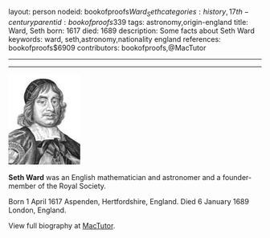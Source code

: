 layout: person
nodeid: bookofproofs$Ward_Seth
categories: history,17th-century
parentid: bookofproofs$339
tags: astronomy,origin-england
title: Ward, Seth
born: 1617
died: 1689
description: Some facts about Seth Ward
keywords: ward, seth,astronomy,nationality england
references: bookofproofs$6909
contributors: bookofproofs,@MacTutor

---


---

![Ward_Seth.jpg](https://github.com/bookofproofs/bookofproofs.github.io/blob/main/_sources/_assets/images/portraits/Ward_Seth.jpg?raw=true)

**Seth Ward** was an English mathematician and astronomer and a founder-member of the Royal Society.

Born 1 April 1617 Aspenden, Hertfordshire, England. Died 6 January 1689 London, England.


View full biography at [MacTutor](https://mathshistory.st-andrews.ac.uk/Biographies/Ward_Seth/).
